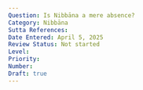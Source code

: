 ```yaml
---
Question: Is Nibbāna a mere absence?
Category: Nibbāna
Sutta References:
Date Entered: April 5, 2025
Review Status: Not started
Level: 
Priority: 
Number: 
Draft: true
---
```

